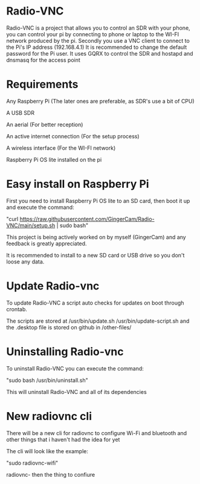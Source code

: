 # Radio-VNC
Radio-VNC is a project that allows you to control an SDR with your phone, you can control your pi by connecting to phone or laptop to the WI-FI network produced by the pi. Secondly you use a VNC client to connect to the Pi's IP address (192.168.4.1)
It is recommended to change the default password for the Pi user.
It uses GQRX to control the SDR and hostapd and dnsmasq for the access point

# Requirements
Any Raspberry Pi (The later ones are preferable, as SDR's use a bit of CPU)

A USB SDR

An aerial (For better reception)

An active internet connection (For the setup process)

A wireless interface (For the WI-FI network)

Raspberry Pi OS lite installed on the pi

# Easy install on Raspberry Pi

First you need to install Raspberry Pi OS lite to an SD card, then boot it up and execute the command:

"curl https://raw.githubusercontent.com/GingerCam/Radio-VNC/main/setup.sh | sudo bash"

This project is being actively worked on by myself (GingerCam) and any feedback is greatly appreciated.

It is recommended to install to a new SD card or USB drive so you don't loose any data.

# Update Radio-vnc

To update Radio-VNC a script auto checks for updates on boot through crontab.

The scripts are stored at /usr/bin/update.sh /usr/bin/update-script.sh and the .desktop file is stored on github in /other-files/

# Uninstalling Radio-vnc

To uninstall Radio-VNC you can execute the command:

"sudo bash /usr/bin/uninstall.sh"

This will uninstall Radio-VNC and all of its dependencies

# New radiovnc cli

There will be a new cli for radiovnc to configure Wi-Fi and bluetooth and other things that i haven't had the idea for yet

The cli will look like the example:

"sudo radiovnc-wifi"

radiovnc- then the thing to confiure
